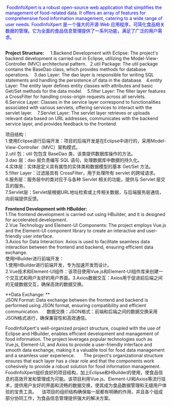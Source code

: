 <span style="color: blue;"> FoodInfoXpert is a robust open-source web application that simplifies the management of food-related data. It offers an array of features for comprehensive food information management, catering to a wide range of user needs.  FoodInfoXpert 是一个强大的开源 Web 应用程序，可简化食品相关数据的管理。它为全面的食品信息管理提供了一系列功能，满足了广泛的用户需求。    
</span>  


**Project Structure:**     
1.Backend Development with Eclipse: The project's backend development is carried out in Eclipse, utilizing the Model-View-Controller (MVC) architectural pattern.    
2.util Package: The util package contains the BaseDao class, which provides methods for database operations.    
3.dao Layer: The dao layer is responsible for writing SQL statements and handling the persistence of data in the database.   
4.entity Layer: The entity layer defines entity classes with attributes and basic Get/Set methods for the data model.    
5.filter Layer: The filter layer features a CrossFilter for handling cross-origin requests across all servlets.     
6.Service Layer: Classes in the service layer correspond to functionalities associated with various servlets, offering services to interact with the servlet layer.    
7.Servlet Layer: The servlet layer retrieves or uploads relevant data based on URL addresses, communicates with the backend service layer, and provides feedback to the frontend.      

项目结构：   
1.使用Eclipse进行后端开发：项目的后端开发是在Eclipse中进行的，采用Model-View-Controller（MVC）架构模式。  
2.util 包：util 包包含 BaseDao 类，该类提供数据库操作的方法。  
3.dao 层：dao 层负责编写 SQL 语句，处理数据库中数据的持久化。  
4.实体层：实体层定义具有属性的实体类和数据模型的基本 Get/Set 方法。  
5.filter Layer：过滤层具有 CrossFilter，用于处理所有 servlet 的跨域请求。  
6.服务层：服务层中的类对应于与各种 Servlet 相关的功能，提供与 Servlet 层交互的服务。  
7.Servlet层：Servlet层根据URL地址检索或上传相关数据，与后端服务层通信，向前端提供反馈。  

**Frontend Development with HBuilder:**   
1.The frontend development is carried out using HBuilder, and it is designed for accelerated development.    
2.Vue Technology and Element-UI Components: The project employs Vue.js and the Element-UI component library to create an interactive and user-friendly user interface.    
3.Axios for Data Interaction: Axios is used to facilitate seamless data interaction between the frontend and backend, ensuring efficient data exchange.     
使用HBuilder进行前端开发：   
1.使用HBuilder进行前端开发，专为加速开发而设计。  
2.Vue技术和Element-UI组件：该项目使用Vue.js和Element-UI组件库来创建一个交互式和用户友好的用户界面。3.Axios数据交互：Axios用于促进前后端之间的无缝数据交互，确保高效的数据交换。  

**Data Exchange: **   
JSON Format: Data exchange between the frontend and backend is performed using JSON format, ensuring compatibility and efficient communication.      
数据交换：JSON格式：前端和后端之间的数据交换采用JSON格式进行，确保兼容性和高效通信。  

FoodInfoXpert's well-organized project structure, coupled with the use of Eclipse and HBuilder, enables efficient development and management of food information. The project leverages popular technologies such as Vue.js, Element-UI, and Axios to provide a user-friendly interface and smooth data exchange, making it a valuable tool for food data management and a seamless user experience.       
The project's organizational structure ensures that each layer has a clear role and that the components work cohesively to provide a robust solution for food information management.    
FoodInfoXpert组织良好的项目结构，加上Eclipse和HBuilder的使用，使食品信息的高效开发和管理成为可能。该项目利用Vue.js、Element-UI和Axios等流行技术，提供用户友好的界面和流畅的数据交换，使其成为食品数据管理和无缝用户体验的宝贵工具。     
该项目的组织结构确保每一层都有明确的作用，并且各个组成部分协同工作，为食品信息管理提供强大的解决方案。  
